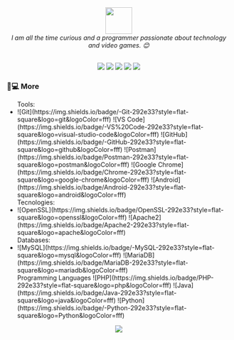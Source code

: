 <div align=center>
  <img src="https://media.giphy.com/media/LnQjpWaON8nhr21vNW/giphy.gif" width="60"> 
 </div>
<div align=center>
  <em>I am all the time curious and a programmer passionate about technology and video games. 😊</em>
</div>
<br>
<p align="center">
  <a href="https://medium.com/catumua"><img src="https://img.shields.io/badge/_-Medium-292e33?style=flat-square&logo=Medium&logoColor=fff"></a>
  <a href="https://www.facebook.com/100025057463273"><img src="https://img.shields.io/badge/_-Facebook-292e33?style=flat-square&logo=Facebook&logoColor=fff"></a>
  <a href="https://twitter.com/catumua_"><img src="https://img.shields.io/badge/_-Twitter-292e33?style=flat-square&logo=twitter&logoColor=fff"></a>
  <a href="https://instagram.com/catumua_"><img src="https://img.shields.io/badge/_-Instagram-292e33?style=flat-square&logo=instagram&logoColor=fff"></a>
 <a href="https://ao.linkedin.com/in/joaquim-catumua-roque"><img src="https://img.shields.io/badge/_-Linkedin-292e33?style=flat-square&logo=linkedin&logoColor=fff"></a>
</p>

### 🚀💻 More
<ul>
  Tools: <li>
  ![Git](https://img.shields.io/badge/-Git-292e33?style=flat-square&logo=git&logoColor=fff)
  ![VS Code](https://img.shields.io/badge/-VS%20Code-292e33?style=flat-square&logo=visual-studio-code&logoColor=fff)
  ![GitHub](https://img.shields.io/badge/-GitHub-292e33?style=flat-square&logo=github&logoColor=fff)
  ![Postman](https://img.shields.io/badge/Postman-292e33?style=flat-square&logo=postman&logoColor=fff)
  ![Google Chrome](https://img.shields.io/badge/Chrome-292e33?style=flat-square&logo=google-chrome&logoColor=fff)
  ![Android](https://img.shields.io/badge/Android-292e33?style=flat-square&logo=android&logoColor=fff)
  
  </li>
  Tecnologies: <li>
  ![OpenSSL](https://img.shields.io/badge/OpenSSL-292e33?style=flat-square&logo=openssl&logoColor=fff)
  ![Apache2](https://img.shields.io/badge/Apache2-292e33?style=flat-square&logo=apache&logoColor=fff)
</li>
Databases: <li>
  ![MySQL](https://img.shields.io/badge/-MySQL-292e33?style=flat-square&logo=mysql&logoColor=fff)
  ![MariaDB](https://img.shields.io/badge/MariaDB-292e33?style=flat-square&logo=mariadb&logoColor=fff)
  
</li>
Programming Languages
![PHP](https://img.shields.io/badge/PHP-292e33?style=flat-square&logo=php&logoColor=fff)
![Java](https://img.shields.io/badge/Java-292e33?style=flat-square&logo=java&logoColor=fff)
![Python](https://img.shields.io/badge/-Python-292e33?style=flat-square&logo=Python&logoColor=fff)
</ul>
  


<div align=center>
  
![](https://visitor-badge.glitch.me/badge?page_id=hacoa.hacoa)

</div>
